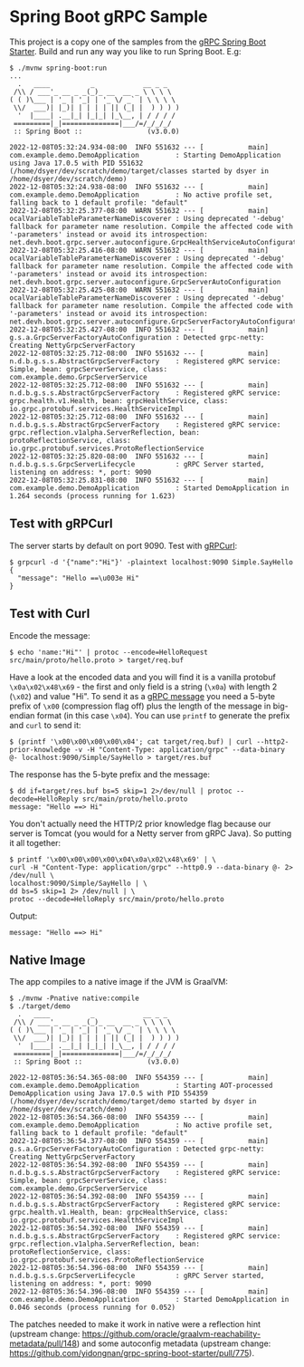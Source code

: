 # Spring Boot gRPC Sample

This project is a copy one of the samples from the [gRPC Spring Boot Starter](https://github.com/yidongnan/grpc-spring-boot-starter/blob/master/examples/local-grpc-server/build.gradle). Build and run any way you like to run Spring Boot. E.g:

```
$ ./mvnw spring-boot:run
...
  .   ____          _            __ _ _
 /\\ / ___'_ __ _ _(_)_ __  __ _ \ \ \ \
( ( )\___ | '_ | '_| | '_ \/ _` | \ \ \ \
 \\/  ___)| |_)| | | | | || (_| |  ) ) ) )
  '  |____| .__|_| |_|_| |_\__, | / / / /
 =========|_|==============|___/=/_/_/_/
 :: Spring Boot ::                (v3.0.0)

2022-12-08T05:32:24.934-08:00  INFO 551632 --- [           main] com.example.demo.DemoApplication         : Starting DemoApplication using Java 17.0.5 with PID 551632 (/home/dsyer/dev/scratch/demo/target/classes started by dsyer in /home/dsyer/dev/scratch/demo)
2022-12-08T05:32:24.938-08:00  INFO 551632 --- [           main] com.example.demo.DemoApplication         : No active profile set, falling back to 1 default profile: "default"
2022-12-08T05:32:25.377-08:00  WARN 551632 --- [           main] ocalVariableTableParameterNameDiscoverer : Using deprecated '-debug' fallback for parameter name resolution. Compile the affected code with '-parameters' instead or avoid its introspection: net.devh.boot.grpc.server.autoconfigure.GrpcHealthServiceAutoConfiguration
2022-12-08T05:32:25.416-08:00  WARN 551632 --- [           main] ocalVariableTableParameterNameDiscoverer : Using deprecated '-debug' fallback for parameter name resolution. Compile the affected code with '-parameters' instead or avoid its introspection: net.devh.boot.grpc.server.autoconfigure.GrpcServerAutoConfiguration
2022-12-08T05:32:25.425-08:00  WARN 551632 --- [           main] ocalVariableTableParameterNameDiscoverer : Using deprecated '-debug' fallback for parameter name resolution. Compile the affected code with '-parameters' instead or avoid its introspection: net.devh.boot.grpc.server.autoconfigure.GrpcServerFactoryAutoConfiguration
2022-12-08T05:32:25.427-08:00  INFO 551632 --- [           main] g.s.a.GrpcServerFactoryAutoConfiguration : Detected grpc-netty: Creating NettyGrpcServerFactory
2022-12-08T05:32:25.712-08:00  INFO 551632 --- [           main] n.d.b.g.s.s.AbstractGrpcServerFactory    : Registered gRPC service: Simple, bean: grpcServerService, class: com.example.demo.GrpcServerService
2022-12-08T05:32:25.712-08:00  INFO 551632 --- [           main] n.d.b.g.s.s.AbstractGrpcServerFactory    : Registered gRPC service: grpc.health.v1.Health, bean: grpcHealthService, class: io.grpc.protobuf.services.HealthServiceImpl
2022-12-08T05:32:25.712-08:00  INFO 551632 --- [           main] n.d.b.g.s.s.AbstractGrpcServerFactory    : Registered gRPC service: grpc.reflection.v1alpha.ServerReflection, bean: protoReflectionService, class: io.grpc.protobuf.services.ProtoReflectionService
2022-12-08T05:32:25.820-08:00  INFO 551632 --- [           main] n.d.b.g.s.s.GrpcServerLifecycle          : gRPC Server started, listening on address: *, port: 9090
2022-12-08T05:32:25.831-08:00  INFO 551632 --- [           main] com.example.demo.DemoApplication         : Started DemoApplication in 1.264 seconds (process running for 1.623)
```

## Test with gRPCurl

The server starts by default on port 9090. Test with [gRPCurl](https://github.com/fullstorydev/grpcurl):

```
$ grpcurl -d '{"name":"Hi"}' -plaintext localhost:9090 Simple.SayHello
{
  "message": "Hello ==\u003e Hi"
}
```

## Test with Curl

Encode the message:

```
$ echo 'name:"Hi"' | protoc --encode=HelloRequest src/main/proto/hello.proto > target/req.buf
```

Have a look at the encoded data and you will find it is a vanilla protobuf `\x0a\x02\x48\x69` - the first and only field is a string (`\x0a`) with length 2 (`\x02`) and value "Hi". To send it as a [gRPC message](https://github.com/grpc/grpc/blob/master/doc/PROTOCOL-HTTP2.md) you need a 5-byte prefix of `\x00` (compression flag off) plus the length of the message in big-endian format (in this case `\x04`). You can use `printf` to generate the prefix and `curl` to send it:

```
$ (printf '\x00\x00\x00\x00\x04'; cat target/req.buf) | curl --http2-prior-knowledge -v -H "Content-Type: application/grpc" --data-binary @- localhost:9090/Simple/SayHello > target/res.buf
```

The response has the 5-byte prefix and the message:

```
$ dd if=target/res.buf bs=5 skip=1 2>/dev/null | protoc --decode=HelloReply src/main/proto/hello.proto
message: "Hello ==> Hi"
```

You don't actually need the HTTP/2 prior knowledge flag because our server is Tomcat (you would for a Netty server from gRPC Java). So putting it all together:

```
$ printf '\x00\x00\x00\x00\x04\x0a\x02\x48\x69' | \
curl -H "Content-Type: application/grpc" --http0.9 --data-binary @- 2> /dev/null \
localhost:9090/Simple/SayHello | \
dd bs=5 skip=1 2> /dev/null | \
protoc --decode=HelloReply src/main/proto/hello.proto
```

Output:

```
message: "Hello ==> Hi"
```

## Native Image

The app compiles to a native image if the JVM is GraalVM:

```
$ ./mvnw -Pnative native:compile
$ ./target/demo
  .   ____          _            __ _ _
 /\\ / ___'_ __ _ _(_)_ __  __ _ \ \ \ \
( ( )\___ | '_ | '_| | '_ \/ _` | \ \ \ \
 \\/  ___)| |_)| | | | | || (_| |  ) ) ) )
  '  |____| .__|_| |_|_| |_\__, | / / / /
 =========|_|==============|___/=/_/_/_/
 :: Spring Boot ::                (v3.0.0)

2022-12-08T05:36:54.365-08:00  INFO 554359 --- [           main] com.example.demo.DemoApplication         : Starting AOT-processed DemoApplication using Java 17.0.5 with PID 554359 (/home/dsyer/dev/scratch/demo/target/demo started by dsyer in /home/dsyer/dev/scratch/demo)
2022-12-08T05:36:54.366-08:00  INFO 554359 --- [           main] com.example.demo.DemoApplication         : No active profile set, falling back to 1 default profile: "default"
2022-12-08T05:36:54.377-08:00  INFO 554359 --- [           main] g.s.a.GrpcServerFactoryAutoConfiguration : Detected grpc-netty: Creating NettyGrpcServerFactory
2022-12-08T05:36:54.392-08:00  INFO 554359 --- [           main] n.d.b.g.s.s.AbstractGrpcServerFactory    : Registered gRPC service: Simple, bean: grpcServerService, class: com.example.demo.GrpcServerService
2022-12-08T05:36:54.392-08:00  INFO 554359 --- [           main] n.d.b.g.s.s.AbstractGrpcServerFactory    : Registered gRPC service: grpc.health.v1.Health, bean: grpcHealthService, class: io.grpc.protobuf.services.HealthServiceImpl
2022-12-08T05:36:54.392-08:00  INFO 554359 --- [           main] n.d.b.g.s.s.AbstractGrpcServerFactory    : Registered gRPC service: grpc.reflection.v1alpha.ServerReflection, bean: protoReflectionService, class: io.grpc.protobuf.services.ProtoReflectionService
2022-12-08T05:36:54.396-08:00  INFO 554359 --- [           main] n.d.b.g.s.s.GrpcServerLifecycle          : gRPC Server started, listening on address: *, port: 9090
2022-12-08T05:36:54.396-08:00  INFO 554359 --- [           main] com.example.demo.DemoApplication         : Started DemoApplication in 0.046 seconds (process running for 0.052)
```

The patches needed to make it work in native were a reflection hint (upstream change: https://github.com/oracle/graalvm-reachability-metadata/pull/148) and some autoconfig metadata (upstream change: https://github.com/yidongnan/grpc-spring-boot-starter/pull/775).